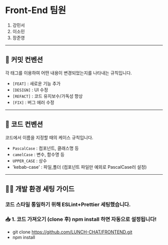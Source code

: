 # Front-End 팀원

1. 강민서  
2. 이소민  
3. 장준영  

---

## 📌 커밋 컨벤션

각 태그를 이용하여 어떤 내용이 변경되었는지를 나타내는 규칙입니다.

- `[FEAT]` : 새로운 기능 추가  
- `[DESIGN]` : UI 수정  
- `[REFACT]` : 코드 유지보수/가독성 향상  
- `[FIX]` : 버그 에러 수정  

---

## 📐 코드 컨벤션

코드에서 이름을 지정할 때의 케이스 규칙입니다.

- `PascalCase` : 컴포넌트, 클래스명 등  
- `camelCase` : 변수, 함수명 등  
- `UPPER_CASE` : 상수
- 'kebab-case' : 파일,폴더 (컴포넌트 파일만 예외로  PascalCase러 설정)

---

## 🧑‍💻 개발 환경 세팅 가이드
### 코드 스타일 통일하기 위해 ESLint+Prettier 세팅했습니다.
### 📥 1. 코드 가져오기 (clone 후) npm install 하면 자동으로 설정됩니다!

- git clone https://github.com/LUNCH-CHAT/FRONTEND.git 
- npm install 
